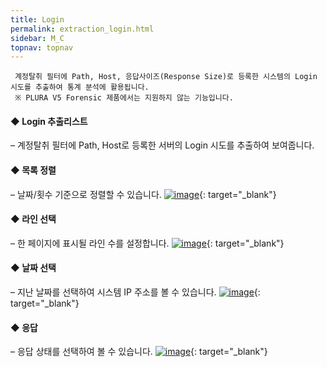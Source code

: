 ```yaml
---
title: Login
permalink: extraction_login.html
sidebar: M_C
topnav: topnav
---
```


     계정탈취 필터에 Path, Host, 응답사이즈(Response Size)로 등록한 시스템의 Login 시도를 추출하여 통계 분석에 활용됩니다.
     ※ PLURA V5 Forensic 제품에서는 지원하지 않는 기능입니다.

#### ◆ Login 추출리스트
– 계정탈취 필터에 Path, Host로 등록한 서버의 Login 시도를 추출하여 보여줍니다.

#### ◆ 목록 정렬
– 날짜/횟수 기준으로 정렬할 수 있습니다.
[![image](/docs/images/Manual/common/extraction/login/1.png)](/docs/images/Manual/common/extraction/login/1.png){: target="_blank"} 

#### ◆ 라인 선택
– 한 페이지에 표시될 라인 수를 설정합니다.
[![image](/docs/images/Manual/common/extraction/login/2.png)](/docs/images/Manual/common/extraction/login/2.png){: target="_blank"} 

#### ◆ 날짜 선택
– 지난 날짜를 선택하여 시스템 IP 주소를 볼 수 있습니다.
[![image](/docs/images/Manual/common/extraction/login/3.png)](/docs/images/Manual/common/extraction/login/3.png){: target="_blank"} 

#### ◆ 응답
– 응답 상태를 선택하여 볼 수 있습니다.
[![image](/docs/images/Manual/common/extraction/login/4.png)](/docs/images/Manual/common/extraction/login/4.png){: target="_blank"} 

 